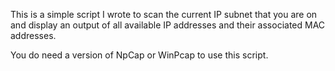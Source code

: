 This is a simple script I wrote to scan the current IP subnet that you are on and display an output of all available IP addresses and their associated MAC addresses.

You do need a version of NpCap or WinPcap to use this script.
